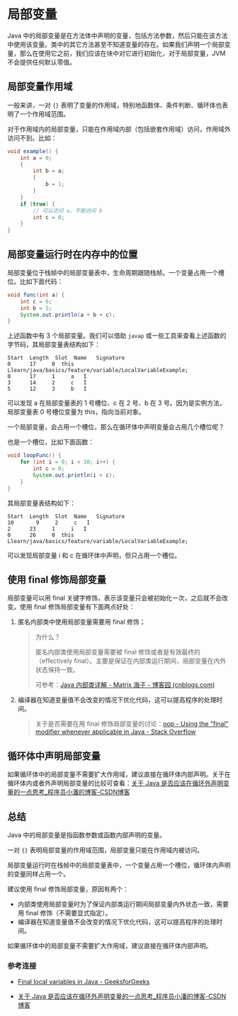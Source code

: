 # 局部变量

Java 中的局部变量是在方法体中声明的变量，包括方法参数，然后只能在该方法中使用该变量。类中的其它方法甚至不知道变量的存在。如果我们声明一个局部变量，那么在使用它之前，我们应该在块中对它进行初始化，对于局部变量，JVM 不会提供任何默认零值。

## 局部变量作用域

一般来讲，一对 `{}` 表明了变量的作用域，特别地函数体、条件判断、循环体也表明了一个作用域范围。

对于作用域内的局部变量，只能在作用域内部（包括嵌套作用域）访问，作用域外访问不到。比如：

```java
void example() {
    int a = 0;
    {
        int b = a;
        {
            b = 1;
        }
    }
    if (true) {
        // 可以访问 a，不能访问 b
        int c = 0;
    }
}
```

## 局部变量运行时在内存中的位置

局部变量位于栈帧中的局部变量表中，生命周期跟随栈帧。一个变量占用一个槽位。比如下面代码：

```java
void func(int a) {
    int c = 6;
    int b = 5;
    System.out.println(a + b + c);
}
```

上述函数中有 3 个局部变量。我们可以借助 `javap` 或一些工具来查看上述函数的字节码，其局部变量表结构如下：

```
Start  Length  Slot  Name   Signature
0      17     0  this   Llearn/java/basics/feature/variable/LocalVariableExample;
0      17     1     a   I
3      14     2     c   I
5      12     3     b   I
```

可以发现 a 在局部变量表的 1 号槽位、c 在 2 号、b 在 3 号。因为是实例方法，局部变量表 0 号槽位变量为 this，指向当前对象。

一个局部变量，会占用一个槽位，那么在循环体中声明变量会占用几个槽位呢？

也是一个槽位，比如下面函数：

```java
void loopFunc() {
    for (int i = 0; i < 10; i++) {
        int c = 0;
        System.out.println(i + c);
    }
}
```

其局部变量表结构如下：

```
Start  Length  Slot  Name   Signature
10       9     2     c   I
2      23     1     i   I
0      26     0  this   Llearn/java/basics/feature/variable/LocalVariableExample;
```

可以发现局部变量 i 和 c 在循环体中声明，但只占用一个槽位。

## 使用 final 修饰局部变量

局部变量可以用 final 关键字修饰，表示该变量只会被初始化一次，之后就不会改变。使用 final 修饰局部变量有下面两点好处：

1. 匿名内部类中使用局部变量需要用 final 修饰；

   > 为什么？
   >
   > 匿名内部类使用局部变量需要被 final 修饰或者是有效最终的（effectively final）。主要是保证在内部类运行期间，局部变量在内外状态保持一致。
   >
   > 可参考：[Java 内部类详解 - Matrix 海子 - 博客园 (cnblogs.com)](https://www.cnblogs.com/dolphin0520/p/3811445.html)

2. 编译器在知道变量值不会改变的情况下优化代码，这可以提高程序的处理时间。

   > 关于是否需要在用 final 修饰局部变量的讨论：[oop - Using the "final" modifier whenever applicable in Java - Stack Overflow](https://stackoverflow.com/questions/137868/using-the-final-modifier-whenever-applicable-in-java)

## 循环体中声明局部变量

如果循环体中的局部变量不需要扩大作用域，建议直接在循环体内部声明。关于在循环体内或者外声明局部变量的比较可查看：[关于 Java 是否应该在循环外声明变量的一点思考_程序员小潘的博客-CSDN博客](https://blog.csdn.net/qq_32099833/article/details/104876537)

## 总结

Java 中的局部变量是指函数参数或函数内部声明的变量。

一对 `{}` 表明局部变量的作用域范围，局部变量只能在作用域内被访问。

局部变量运行时在栈帧中的局部变量表中，一个变量占用一个槽位，循环体内声明的变量同样占用一个。

建议使用 final 修饰局部变量，原因有两个：

- 内部类使用局部变量时为了保证内部类运行期间局部变量内外状态一致，需要用 final 修饰（不需要显式指定）。
- 编译器在知道变量值不会改变的情况下优化代码，这可以提高程序的处理时间。

如果循环体中的局部变量不需要扩大作用域，建议直接在循环体内部声明。

### 参考连接

- [Final local variables in Java - GeeksforGeeks](https://www.geeksforgeeks.org/final-local-variables-java/)

- [关于 Java 是否应该在循环外声明变量的一点思考_程序员小潘的博客-CSDN博客](https://blog.csdn.net/qq_32099833/article/details/104876537)

  
